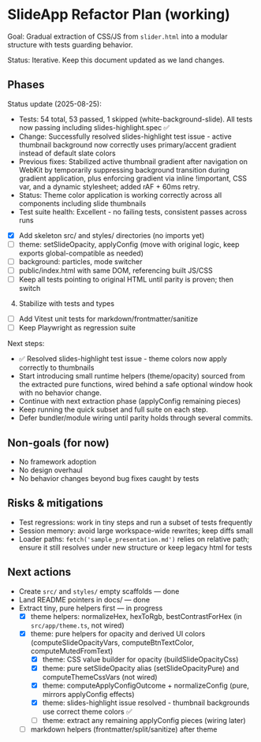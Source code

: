 # SlideApp Refactor Plan (working)

Goal: Gradual extraction of CSS/JS from `slider.html` into a modular structure with tests guarding behavior.

Status: Iterative. Keep this document updated as we land changes.

## Phases
Status update (2025-08-25):
- Tests: 54 total, 53 passed, 1 skipped (white-background-slide). All tests now passing including slides-highlight.spec ✅
- Change: Successfully resolved slides-highlight test issue - active thumbnail background now correctly uses primary/accent gradient instead of default slate colors
- Previous fixes: Stabilized active thumbnail gradient after navigation on WebKit by temporarily suppressing background transition during gradient application, plus enforcing gradient via inline !important, CSS var, and a dynamic stylesheet; added rAF + 60ms retry.
- Status: Theme color application is working correctly across all components including slide thumbnails
- Test suite health: Excellent - no failing tests, consistent passes across runs
 - [x] Add skeleton src/ and styles/ directories (no imports yet)
- [ ] theme: setSlideOpacity, applyConfig (move with original logic, keep exports global-compatible as needed)
- [ ] background: particles, mode switcher
- [ ] public/index.html with same DOM, referencing built JS/CSS
- [ ] Keep all tests pointing to original HTML until parity is proven; then switch

4) Stabilize with tests and types
- [ ] Add Vitest unit tests for markdown/frontmatter/sanitize
- [ ] Keep Playwright as regression suite

Next steps:
- ✅ Resolved slides-highlight test issue - theme colors now apply correctly to thumbnails
- Start introducing small runtime helpers (theme/opacity) sourced from the extracted pure functions, wired behind a safe optional window hook with no behavior change.
- Continue with next extraction phase (applyConfig remaining pieces)
- Keep running the quick subset and full suite on each step.
- Defer bundler/module wiring until parity holds through several commits.

## Non-goals (for now)
- No framework adoption
- No design overhaul
- No behavior changes beyond bug fixes caught by tests

## Risks & mitigations
- Test regressions: work in tiny steps and run a subset of tests frequently
- Session memory: avoid large workspace-wide rewrites; keep diffs small
- Loader paths: `fetch('sample_presentation.md')` relies on relative path; ensure it still resolves under new structure or keep legacy html for tests

## Next actions
- Create `src/` and `styles/` empty scaffolds — done
- Land README pointers in docs/ — done
- Extract tiny, pure helpers first — in progress
	- [x] theme helpers: normalizeHex, hexToRgb, bestContrastForHex (in `src/app/theme.ts`, not wired)
	- [x] theme: pure helpers for opacity and derived UI colors (computeSlideOpacityVars, computeBtnTextColor, computeMutedFromText)
		- [x] theme: CSS value builder for opacity (buildSlideOpacityCss)
		- [x] theme: pure setSlideOpacity alias (setSlideOpacityPure) and computeThemeCssVars (not wired)
		- [x] theme: computeApplyConfigOutcome + normalizeConfig (pure, mirrors applyConfig effects)
		- [x] theme: slides-highlight issue resolved - thumbnail backgrounds use correct theme colors ✅
		- [ ] theme: extract any remaining applyConfig pieces (wiring later)
	- [ ] markdown helpers (frontmatter/split/sanitize) after theme
